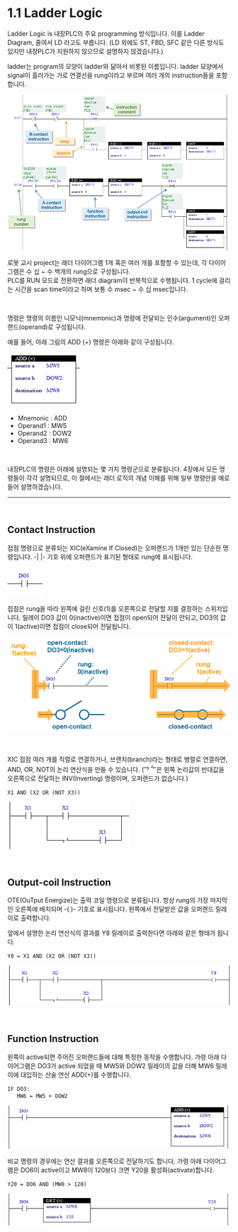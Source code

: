 ﻿# 1.1 Ladder Logic

Ladder Logic is 내장PLC의 주요 programming 방식입니다. 이를 Ladder Diagram, 줄여서 LD 라고도 부릅니다. (LD 외에도 ST, FBD, SFC 같은 다른 방식도 있지만 내장PLC가 지원하지 않으므로 설명하지 않겠습니다.)

ladder는 program의 모양이 ladder와 닮아서 비롯된 이름입니다. ladder 모양에서 signal이 흘러가는 가로 연결선을 rung이라고 부르며 여러 개의 instruction들을 포함합니다.

![](../_assets/ladder-sample2.png)


로봇 교시 project는 래더 다이어그램 1개 혹은 여러 개를 포함할 수 있는데, 각 다이어그램은 수 십 ~ 수 백개의 rung으로 구성됩니다.  
PLC를 RUN 모드로 전환하면 래더 diagram이 반복적으로 수행됩니다. 1 cycle에 걸리는 시간을 scan time이라고 하며 보통 수 msec ~ 수 십 msec입니다.


<br>

명령은 명령의 이름인 니모닉(mnemonic)과 명령에 전달되는 인수(argument)인 오퍼랜드(operand)로 구성됩니다.

 예를 들어, 아래 그림의 ADD (+) 명령은 아래와 같이 구성됩니다.

![](../_assets/ladder-add.png)

* Mnemonic : ADD
* Operand1 : MW5
* Operand2 : DOW2
* Operand3 : MW6

<br>

내장PLC의 명령은 아래에 설명되는 몇 가지 명령군으로 분류됩니다. 4장에서 모든 명령들이 각각 설명되므로, 이 절에서는 래더 로직의 개념 이해를 위해 일부 명령만을 예로 들어 설명하겠습니다.

---

<br>

## Contact Instruction

접점 명령으로 분류되는 XIC(eXamine If Closed)는 오퍼랜드가 1개만 있는 단순한 명령입니다. -| |- 기호 위에 오퍼랜드가 표기된 형태로 rung에 표시됩니다.

![](../_assets/ladder-xic.png)

접점은 rung을 따라 왼쪽에 걸린 신호(1)를 오른쪽으로 전달할 지를 결정하는 스위치입니다. 릴레이 DO3 값이 0(inactive)이면 접점이 open되어 전달이 안되고, DO3의 값이 1(active)이면 접점이 close되어 전달됩니다.

![](../_assets/ladder-contact.png)

<br>

XIC 접점 여러 개를 직렬로 연결하거나, 브랜치(branch)라는 형태로 병렬로 연결하면, AND, OR, NOT의 논리 연산식을 만들 수 있습니다.
(![](../_assets/ladder-not.png)은 왼쪽 논리값의 반대값을 오른쪽으로 전달하는 INV(Inverting) 명령이며, 오퍼랜드가 없습니다.)  

```
X1 AND (X2 OR (NOT X3))
```

![](../_assets/ladder-and-or-not.png)

<br>


## Output-coil Instruction

OTE(OuTput Energize)는 출력 코일 명령으로 분류됩니다. 항상 rung의 가장 마지막인 오른쪽에 배치되며 -( )- 기호로 표시됩니다. 왼쪽에서 전달받은 값을 오퍼랜드 릴레이로 출력합니다.

앞에서 설명한 논리 연산식의 결과를 Y8 릴레이로 출력한다면 아래와 같은 형태가 됩니다.

```
Y8 = X1 AND (X2 OR (NOT X3))
```

![](../_assets/ladder-ote.png)


<br>

## Function Instruction

왼쪽이 active되면 주어진 오퍼랜드들에 대해 특정한 동작을 수행합니다. 가령 아래 다이어그램은 DO3가 active 되었을 때 MW5와 DOW2 릴레이의 값을 더해 MW6 릴레이에 대입하는 산술 연산 ADD(+)를 수행합니다.

```
IF DO3:
   MW6 = MW5 + DOW2
```

![](../_assets/ladder-add2.png)

비교 명령의 경우에는 연산 결과를 오른쪽으로 전달하기도 합니다. 가령 아래 다이어그램은 DO6이 active이고 MW8이 120보다 크면 Y20을 활성화(activate)합니다.

```
Y20 = DO6 AND (MW8 > 120)
```


![](../_assets/ladder-grt.png)
